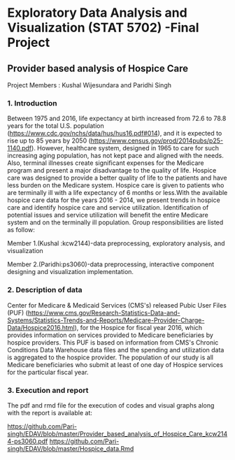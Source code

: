 # Exploratory Data Analysis and Visualization (STAT 5702) -Final Project

## Provider based analysis of Hospice Care

Project Members : Kushal Wijesundara and Paridhi Singh

### 1. Introduction

Between 1975 and 2016, life expectancy at birth increased from 72.6 to 78.8 years for the total U.S. population (https://www.cdc.gov/nchs/data/hus/hus16.pdf#014), and it is expected to rise up to 85 years by 2050 (https://www.census.gov/prod/2014pubs/p25-1140.pdf). However, healthcare system, designed in 1965 to care for such increasing aging population, has not kept pace and aligned with the needs. Also, terminal illnesses create significant expenses for the Medicare program and present a major disadvantage to the quality of life. Hospice care was designed to provide a better quality of life to the patients and have less burden on the Medicare system. Hospice care is given to patients who are terminally ill with a life expectancy of 6 months or less.With the available hospice care data for the years 2016 - 2014, we present trends in hospice care and identify hospice care and service utilization. Identification of potential issues and service utilization will benefit the entire Medicare system and on the terminally ill population. Group responsibilities are listed as follow: 

Member 1.(Kushal :kcw2144)-data preprocessing, exploratory analysis, and visualization

Member 2.(Paridhi:ps3060)-data preprocessing, interactive component designing and visualization implementation.

### 2. Description of data

Center for Medicare & Medicaid Services (CMS's) released Pubic User Files (PUF) (https://www.cms.gov/Research-Statistics-Data-and-Systems/Statistics-Trends-and-Reports/Medicare-Provider-Charge-Data/Hospice2016.html), for the Hospice for fiscal year 2016, which provides information on services provided to Medicare beneficiaries by hospice providers.  This PUF is based on information from CMS's Chronic Conditions Data Warehouse data files and the spending and utilization data is aggregated to the hospice provider. The population of our study is all Medicare beneficiaries who submit at least of one day of Hospice services for the particular fiscal year.

### 3. Execution and report

The pdf and rmd file for the execution of codes and visual graphs along with the report is available at:

 https://github.com/Pari-singh/EDAV/blob/master/Provider_based_analysis_of_Hospice_Care_kcw2144-ps3060.pdf
 https://github.com/Pari-singh/EDAV/blob/master/Hospice_data.Rmd

